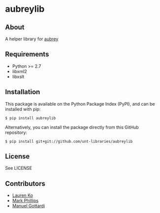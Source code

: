 aubreylib
=========

About
-----

A helper library for [aubrey](https://github.com/unt-libraries/aubrey)

Requirements
------------

* Python >= 2.7
* libxml2
* libxslt

Installation
------------

This package is available on the Python Package Index (PyPI), and can be
installed with pip:
```console
$ pip install aubreylib
```

Alternatively, you can install the package directly from this GitHub
repository:
```console
$ pip install git+git://github.com/unt-libraries/aubreylib
```

License
-------

See LICENSE

Contributors
------------

* [Lauren Ko](https://github.com/ldko)
* [Mark Phillips](https://github.com/vphill)
* [Manuel Gottardi](https://github.com/somexpert)
